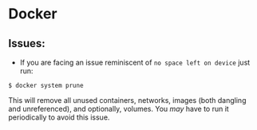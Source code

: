 # Docker

## Issues:
- If you are facing an issue reminiscent of `no space left on device` just run:
```
$ docker system prune
```
This will remove all unused containers, networks, images (both dangling and unreferenced), and optionally, volumes.
You _may_ have to run it periodically to avoid this issue.
